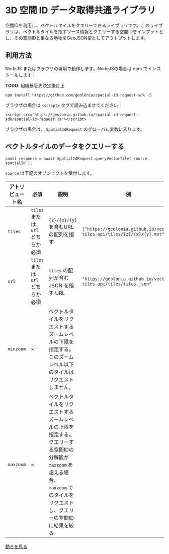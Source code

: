 # 3D 空間 ID データ取得共通ライブラリ

空間IDを利用し、ベクトルタイルをクエリーできるライブラリです。このライブラリは、ベクトルタイルを指すソース情報とクエリーする空間IDをインプットとし、その空間IDと重なる地物をGeoJSON型としてアウトプットします。

## 利用方法

NodeJS またはブラウザの環境で動作します。NodeJSの場合は npm でインストールします：

**TODO**: 組織移管先決定後訂正
```
npm install https://github.com/geolonia/spatial-id-request-sdk -S
```

ブラウザの場合は `<script>` タグで読み込ませてください：

```
<script src="https://geolonia.github.io/spatial-id-request-sdk/spatial-id-request.js"></script>
```

ブラウザの場合は、 `SpatialIdRequest` のグローバル変数に入ります。

## ベクトルタイルのデータをクエリーする

```
const response = await SpatialIdRequest.queryVectorTile( source, spatialId );
```

`source` は下記のオブジェクトを受付します。

| アトリビュート名 | 必須 | 説明 | 例 |
| --- | --- | --- | --- |
| `tiles` | `tiles` または `url` どちらか必須 | `{z}/{x}/{y}` を含むURLの配列を指す | `["https://geolonia.github.io/vector-tiles-api/tiles/{z}/{x}/{y}.mvt"]` |
| `url` | `tiles` または `url` どちらか必須 | `tiles` の配列が含む JSON を指す URL | `"https://geolonia.github.io/vector-tiles-api/tiles/tiles.json"` |
| `minzoom` | × | ベクトルタイルをリクエストするズームレベルの下限を指定する。このズームレベル以下のタイルはリクエストしません。 |
| `maxzoom` | × | ベクトルタイルをリクエストするズームレベルの上限を指定する。クエリーする空間IDの分解能が `maxzoom` を超える場合、 `maxzoom` でのタイルをリクエストし、クエリーの空間IDに結果を絞る |

[動きを見る](https://geolonia.github.io/spatial-id-request-sdk/)
